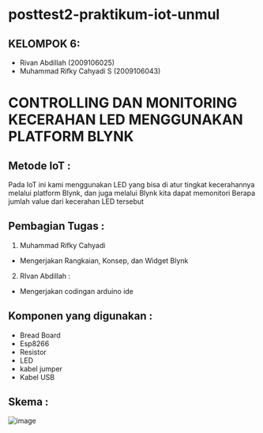 # posttest2-praktikum-iot-unmul
## KELOMPOK 6:
  - Rivan Abdillah            (2009106025)
  - Muhammad Rifky Cahyadi S  (2009106043)

# CONTROLLING DAN MONITORING KECERAHAN LED MENGGUNAKAN PLATFORM BLYNK
## Metode IoT :
Pada IoT ini kami menggunakan LED yang bisa di atur tingkat kecerahannya melalui platform Blynk, dan juga melalui Blynk kita dapat memonitori Berapa jumlah value dari kecerahan LED tersebut


## Pembagian Tugas :
1. Muhammad Rifky Cahyadi 
  - Mengerjakan Rangkaian, Konsep, dan Widget Blynk
2. RIvan Abdillah :
  - Mengerjakan codingan arduino ide
  
## Komponen yang digunakan :
  - Bread Board
  - Esp8266
  - Resistor
  - LED
  - kabel jumper
  - Kabel USB
## Skema :
![image](https://user-images.githubusercontent.com/74778010/230651455-798dd082-7670-4c93-8884-310bde317ca2.png)
